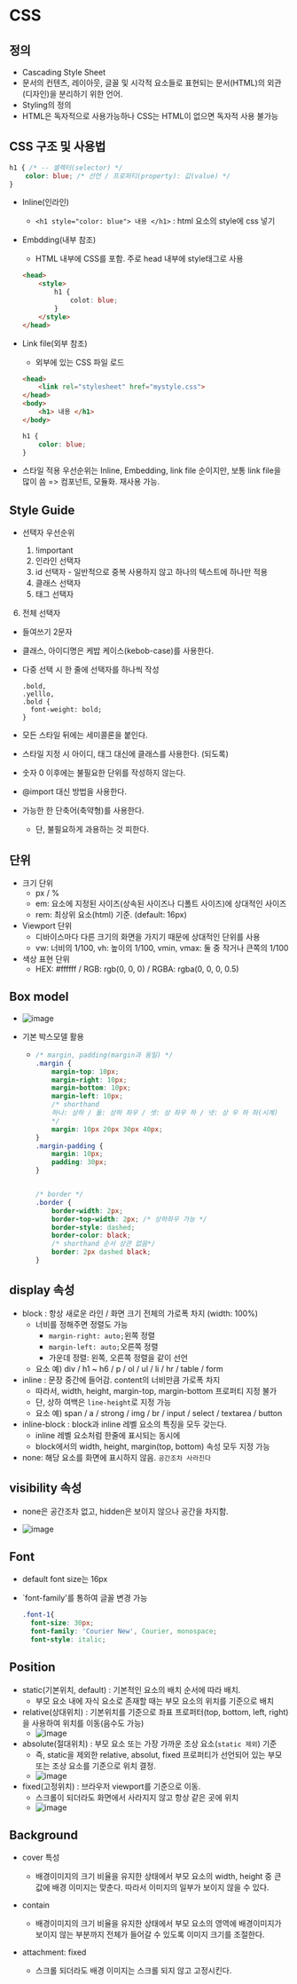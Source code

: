 # CSS

## 정의

- Cascading Style Sheet
- 문서의 컨텐츠, 레이아웃, 글꼴 및 시각적 요소들로 표현되는 문서(HTML)의 외관(디자인)을 분리하기 위한 언어.
- Styling의 정의
- HTML은 독자적으로 사용가능하나 CSS는 HTML이 없으면 독자적 사용 불가능

## CSS 구조 및 사용법

```css
h1 { /* -- 셀렉터(selector) */
    color: blue; /* 선언 / 프로퍼티(property): 값(value) */
}
```

- Inline(인라인)

  - `<h1 style="color: blue"> 내용 </h1>` : html 요소의 style에 css 넣기

- Embdding(내부 참조)

  - HTML 내부에 CSS를 포함. 주로 head 내부에 style태그로 사용

  ```html
  <head>
      <style>
          h1 {
              colot: blue;
          }
      </style>
  </head>
  ```
  
- Link file(외부 참조)

  - 외부에 있는 CSS 파일 로드

  ```html
  <head>
      <link rel="stylesheet" href="mystyle.css">
  </head>
  <body>
      <h1> 내용 </h1>
  </body>
  ```
  ```css
  h1 {
      color: blue;
  }
  ```
  
- 스타일 적용 우선순위는 Inline, Embedding,  link file 순이지만, 보통 link file을 많이 씀 => 컴포넌트, 모듈화. 재사용 가능.

## Style Guide

- 선택자 우선순위
  
  1. !important
  2. 인라인 선택자
  3. id 선택자 - 일반적으로 중복 사용하지 않고 하나의 텍스트에 하나만 적용
  4. 클래스 선택자
  5. 태그 선택자
6. 전체 선택자

- 들여쓰기 2문자

- 클래스, 아이디명은 케밥 케이스(kebob-case)를 사용한다.

- 다중 선택 시 한 줄에 선택자를 하나씩 작성

  ```ㅊㄴㄴ
  .bold,
  .yelllo,
  .bold {
  	font-weight: bold;
  }
  ```

- 모든 스타일 뒤에는 세미콜론을 붙인다.
- 스타일 지정 시 아이디, 태그 대신에 클래스를 사용한다. (되도록)

- 숫자 0 이후에는 불필요한 단위를 작성하지 않는다.

- @import 대신 <link> 방법을 사용한다.

- 가능한 한 단축어(축약형)를 사용한다.

  - 단, 불필요하게 과용하는 것 피한다.

## 단위

- 크기 단위
  - px / %
  - em: 요소에 지정된 사이즈(상속된 사이즈나 디폴트 사이즈)에 상대적인 사이즈
  - rem: 최상위 요소(html) 기준. (default: 16px)
- Viewport 단위
  - 디바이스마다 다른 크기의 화면을 가지기 때문에 상대적인 단위를 사용
  - vw: 너비의 1/100, vh: 높이의 1/100, vmin, vmax: 둘 중 작거나 큰쪽의 1/100
- 색상 표현 단위
  - HEX: #ffffff / RGB: rgb(0, 0, 0) / RGBA: rgba(0, 0, 0, 0.5)

## Box model

- ![image](https://user-images.githubusercontent.com/52814897/62823988-888d5200-bbd2-11e9-99fc-9c3642aa4eec.png)

- 기본 박스모델 활용

  - ```css
    /* margin, padding(margin과 동일) */
    .margin {
        margin-top: 10px;
        margin-right: 10px;
        margin-bottom: 10px;
        margin-left: 10px;
        /* shorthand
        하나: 상하 / 둘: 상하 좌우 / 셋: 상 좌우 하 / 넷: 상 우 하 좌(시계)
        */
        margin: 10px 20px 30px 40px;
    }
    .margin-padding {
        margin: 10px;
        padding: 30px;
    }
    
    
    /* border */
    .border {
        border-width: 2px;
        border-top-width: 2px; /* 상하좌우 가능 */
        border-style: dashed;
        border-color: black;
        /* shorthand 순서 상관 없음*/
        border: 2px dashed black;
    }
    ```

## display  속성

- block : 항상 새로운 라인 / 화면 크기 전체의 가로폭 차지 (width: 100%)
  - 너비를 정해주면 정렬도 가능
    - `margin-right: auto;`왼쪽 정렬
    - `margin-left: auto;`오른쪽 정렬
    - 가운데 정렬: 왼쪽, 오른쪽 정렬을 같이 선언
  - 요소 예) div / h1 ~ h6 / p / ol / ul / li / hr / table / form
- inline : 문장 중간에 들어감. content의 너비만큼 가로폭 차지
  - 따라서, width, height, margin-top, margin-bottom 프로퍼티 지정 불가
  - 단, 상하 여백은 `line-height`로 지정 가능
  - 요소 예) span / a / strong / img / br / input / select / textarea / button
- inline-block : block과 inline 레벨 요소의 특징을 모두 갖는다.
  - inline 레벨 요소처럼 한줄에 표시되는 동시에
  - block에서의 width, height, margin(top, bottom) 속성 모두 지정 가능
- none: 해당 요소를 화면에 표시하지 않음. `공간조차 사라진다`

## visibility 속성

- none은 공간조차 없고, hidden은 보이지 않으나 공간을 차지함.

- ![image](https://user-images.githubusercontent.com/52814897/62824191-6f39d500-bbd5-11e9-9306-be01f4113dc6.png)

## Font

- default font size는 16px

- `font-family'를 통하여 글꼴 변경 가능

  ```css
  .font-1{
    font-size: 30px;
    font-family: 'Courier New', Courier, monospace;
    font-style: italic;
  ```


## Position

- static(기본위치, default) : 기본적인 요소의 배치 순서에 따라 배치.
  - 부모 요소 내에 자식 요소로 존재할 때는 부모 요소의 위치를 기준으로 배치
- relative(상대위치) : 기본위치를 기준으로 좌표 프로퍼터(top, bottom, left, right)을 사용하여 위치를 이동(음수도 가능)
  - ![image](https://user-images.githubusercontent.com/52814897/62824673-9a73f280-bbdc-11e9-8e7a-a94d1693c96a.png)
- absolute(절대위치) : 부모 요소 또는 가장 가까운 조상 요소(`static 제외`) 기준
  - 즉, static을 제외한 relative, absolut, fixed 프로퍼티가 선언되어 있는 부모 또는 조상 요소를 기준으로 위치 결정.
  - ![image](https://user-images.githubusercontent.com/52814897/62824706-ec1c7d00-bbdc-11e9-8bb8-8a0a4a324eab.png)
- fixed(고정위치) : 브라우저 viewport를 기준으로 이동.
  - 스크롤이 되더라도 화면에서 사라지지 않고 항상 같은 곳에 위치
  - ![image](https://user-images.githubusercontent.com/52814897/62824724-140be080-bbdd-11e9-9a68-ae8829effe58.png)

## Background

- cover 특성
  - 배경이미지의 크기  비율을 유지한 상태에서 부모 요소의 width, height 중 큰 값에 배경 이미지는 맞춘다. 따라서 이미지의 일부가 보이지 않을 수 있다.
- contain
  - 배경이미지의 크기 비율을 유지한 상태에서 부모 요소의 영역에 배경이미지가 보이지 않는 부분까지 전체가 들어갈 수 있도록 이미지 크기를 조절한다.

- attachment: fixed
  - 스크롤 되더라도 배경 이미지는 스크롤 되지 않고 고정시킨다.